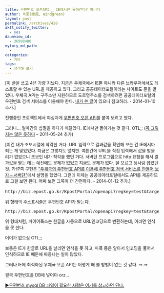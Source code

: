 ```yaml
---
title: 우편번호 오픈API _ IE에서만 돌아간다? 아니다
author: 녹풍(綠風, Windgreen)
layout: post
permalink: /archives/420
aktt_notify_twitter:
  - yes
daumview_id:
  - 36998480
mytory_md_path:
  - 
categories:
  - 기타
tags:
  - 생각해 보기
---
```

[이 글을 쓰고 4년 가량 지났다. 지금은 우체국에서 IE뿐 아니라 다른 브라우저에서도 테스트할 수 있는 URL을 제공하고 있다. 그리고 공공데이터포털이라는 사이트도 문을 열었다. 우체국 API는 구주소만 지원하므로 도로명주소를 검색하려면 공공데이터포털의 우편번호 검색 서비스를 이용해야 한다. [내가 쓴 글][1]이 있으니 참고하라. - 2014-01-10 추가.]

진행중인 프로젝트에서 야심차게 <a href="http://biz.epost.go.kr/customCenter/custom/custom_9.jsp?subGubun=sub_3&subGubun_1=cum_17&gubun=m07" target="_blank">우편번호 오픈 API</a>를 붙여 보려고 했다.

그러나&#8230; 얼마간의 삽질을 하다가 깨달았다. IE에서만 돌아가는 것 같다. OTL;; ([꼭 그렇지는 않은 듯하다][2] &#8211; 2011-05-24 추가)

[이건 내가 초보시절에 착각한 거다. URL 입력으로 결과값을 확인해 보는 건 IE에서마 되는 게 맞았었다. 지금은 그렇지도 않지만. 여튼간에 URL을 직접 입력해서 값을 받을 리가 없었으니 초보인 내가 착각을 했던 거다. 서버단 프로그램으로 http 요청을 해서 결과값을 받는 데는 예전에도 문제가 없었고 지금도 문제가 없다. 잘 모르고 생사람 잡았던 것. PHP쪽 구현은 ["우체국의 우편번호 API를 이용해 우편번호 검색 서비스를 만들어 보자 – 서버단"][3]에서 설명을 했었다. 그런데 이제는 공공데이터포털에서도 API를 제공하므로 그걸 보면 된다. 어찌 보면 그쪽이 더 간편하다. - 2014-01-12 추가.]

<pre>http://biz.epost.go.kr/KpostPortal/openapi?regkey=test&target=post&query=구의1동</pre>

위 형태의 주소표시줄은 우편번호 API가 받는다.

<pre>http://biz.epost.go.kr/KpostPortal/openapi?regkey=test&target=post&query=%B1%B8%C0%C71%B5%BF</pre>

위 형태처럼, 파이어폭스는 한글을 자동으로 URL인코딩으로 변환하는데, 이러면 인식을 못 한다.

어이가 없으심 OTL;;

보통은 IE가 한글로 URL을 날리면 인식을 못 하고, 파폭 등은 알아서 인코딩을 풀어서 인식하므로 IE 때문에 짜증나는 일이 많았다.

그러나 IE에 최적화된 우체국 오픈 API는 어떻게 해 볼 방법이 없는 것 같다. ㅠ.ㅠ

결국 우편번호를 DB에 넣어야 orz&#8230;

[▶우편번호 mysql DB 파일이 필요한 사람은 여기를 참고하면 된다.][4]

 [1]: http://mytory.local/archives/12185 "공공데이터포털 우편번호 신청 절차와 API 정리"
 [2]: http://mytory.local/archives/1284 "우체국의 우편번호 API를 이용해 우편번호 검색 서비스를 만들어 보자 (1) 서버단"
 [3]: http://mytory.local/archives/1284 "우체국의 우편번호 API를 이용해 우편번호 검색 서비스를 만들어 보자 – 서버단"
 [4]: http://mytory.local/archives/579